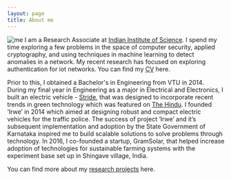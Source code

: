 ```yaml
---
layout: page
title: About me
---
```


![me](https://user-images.githubusercontent.com/25291535/38509756-73ace8ae-3c40-11e8-9fe5-b5f1d1720a09.png)
I am a Research Associate at [Indian Institute of Science](http://www.iisc.ac.in/). I spend my time  exploring a few problems in the space of computer security, applied cryptography, and using techniques in machine learning to detect anomalies in a network.  My recent research has focused on exploring authentication for iot networks. You can find my [CV](https://github.com/sunithan29/embedded_security_in_C/files/1890933/CV.pdf) here.

Prior to this, I obtained a Bachelor's in Engineering from VTU in 2014. During my final year in Engineering as a major in Electrical and Electronics, I built an electric vehicle - [Stride](https://www.facebook.com/evstride/), that was designed to incorporate recent trends in green technology which was featured on [The Hindu](http://www.thehindu.com/todays-paper/tp-miscellaneous/tp-others/ep-campus/article6140253.ece). I founded  ‘Irwe’ in 2014 which aimed at designing robust and compact electric vehicles for the traffic police. The success of project ‘Irwe’ and it’s subsequent implementation and adoption by the State Government of Karnataka inspired me to build scalable solutions to solve problems through technology. In 2016, I co-founded a startup, GramSolar, that  helped increase adoption of technologies for sustainable farming systems with the experiment base set up in Shingave village, India. 

You can find more about my [research projects](https://sunithan29.github.io/hyde/projects/) here. 




